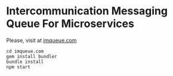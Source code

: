# Intercommunication Messaging Queue For Microservices

Please, visit at [imqueue.com](https://imqueue.com/)

~~~
cd imqueue.com
gem install bundler
bundle install
npm start
~~~
